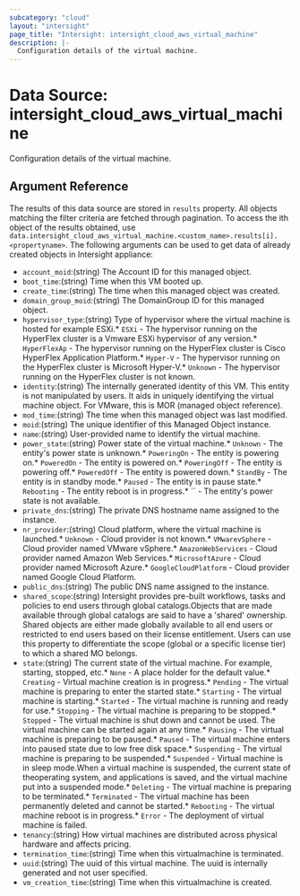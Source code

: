 ```yaml
---
subcategory: "cloud"
layout: "intersight"
page_title: "Intersight: intersight_cloud_aws_virtual_machine"
description: |-
  Configuration details of the virtual machine.
---
```


# Data Source: intersight_cloud_aws_virtual_machine
Configuration details of the virtual machine.
## Argument Reference
The results of this data source are stored in `results` property.
All objects matching the filter criteria are fetched through pagination.
To access the ith object of the results obtained, use `data.intersight_cloud_aws_virtual_machine.<custom_name>.results[i].<propertyname>`.
The following arguments can be used to get data of already created objects in Intersight appliance:
* `account_moid`:(string) The Account ID for this managed object. 
* `boot_time`:(string) Time when this VM booted up. 
* `create_time`:(string) The time when this managed object was created. 
* `domain_group_moid`:(string) The DomainGroup ID for this managed object. 
* `hypervisor_type`:(string) Type of hypervisor where the virtual machine is hosted for example ESXi.* `ESXi` - The hypervisor running on the HyperFlex cluster is a Vmware ESXi hypervisor of any version.* `HyperFlexAp` - The hypervisor running on the HyperFlex cluster is Cisco HyperFlex Application Platform.* `Hyper-V` - The hypervisor running on the HyperFlex cluster is Microsoft Hyper-V.* `Unknown` - The hypervisor running on the HyperFlex cluster is not known. 
* `identity`:(string) The internally generated identity of this VM. This entity is not manipulated by users. It aids in uniquely identifying the virtual machine object. For VMware, this is MOR (managed object reference). 
* `mod_time`:(string) The time when this managed object was last modified. 
* `moid`:(string) The unique identifier of this Managed Object instance. 
* `name`:(string) User-provided name to identify the virtual machine. 
* `power_state`:(string) Power state of the virtual machine.* `Unknown` - The entity's power state is unknown.* `PoweringOn` - The entity is powering on.* `PoweredOn` - The entity is powered on.* `PoweringOff` - The entity is powering off.* `PoweredOff` - The entity is powered down.* `StandBy` - The entity is in standby mode.* `Paused` - The entity is in pause state.* `Rebooting` - The entity reboot is in progress.* `` - The entity's power state is not available. 
* `private_dns`:(string) The private DNS hostname name assigned to the instance. 
* `nr_provider`:(string) Cloud platform, where the virtual machine is launched.* `Unknown` - Cloud provider is not known.* `VMwarevSphere` - Cloud provider named VMware vSphere.* `AmazonWebServices` - Cloud provider named Amazon Web Services.* `MicrosoftAzure` - Cloud provider named Microsoft Azure.* `GoogleCloudPlatform` - Cloud provider named Google Cloud Platform. 
* `public_dns`:(string) The public DNS name assigned to the instance. 
* `shared_scope`:(string) Intersight provides pre-built workflows, tasks and policies to end users through global catalogs.Objects that are made available through global catalogs are said to have a 'shared' ownership. Shared objects are either made globally available to all end users or restricted to end users based on their license entitlement. Users can use this property to differentiate the scope (global or a specific license tier) to which a shared MO belongs. 
* `state`:(string) The current state of the virtual machine. For example, starting, stopped, etc.* `None` - A place holder for the default value.* `Creating` - Virtual machine creation is in progress.* `Pending` - The virtual machine is preparing to enter the started state.* `Starting` - The virtual machine is starting.* `Started` - The virtual machine is running and ready for use.* `Stopping` - The virtual machine is preparing to be stopped.* `Stopped` - The virtual machine is shut down and cannot be used. The virtual machine can be started again at any time.* `Pausing` - The virtual machine is preparing to be paused.* `Paused` - The virtual machine enters into paused state due to low free disk space.* `Suspending` - The virtual machine is preparing to be suspended.* `Suspended` - Virtual machine is in sleep mode.When a virtual machine is suspended, the current state of theoperating system, and applications is saved, and the virtual machine put into a suspended mode.* `Deleting` - The virtual machine is preparing to be terminated.* `Terminated` - The virtual machine has been permanently deleted and cannot be started.* `Rebooting` - The virtual machine reboot is in progress.* `Error` - The deployment of virtual machine is failed. 
* `tenancy`:(string) How virtual machines are distributed across physical hardware and affects pricing. 
* `termination_time`:(string) Time when this virtualmachine is terminated. 
* `uuid`:(string) The uuid of this virtual machine. The uuid is internally generated and not user specified. 
* `vm_creation_time`:(string) Time when this virtualmachine is created. 
 